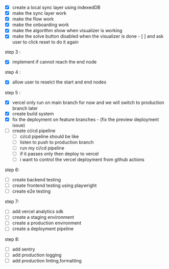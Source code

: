 - [x] create a local sync layer using indexedDB
- [x] make the sync layer work
- [x] make the flow work
- [x] make the onboarding work
- [x] make the algorithm show when visualizer is working
- [x] make the solve button disabled when the visualizer is done - [ ] and ask user to click reset to do it again

step 3 :

- [x] implement if cannot reach the end node

step 4 :

- [x] allow user to reselct the start and end nodes

step 5 :

- [x] vercel only run on main branch for now and we will switch to production branch later
- [x] create build system
- [x] fix the deployment on feature branches - (fix the preview deployment issue)
- [ ] create ci/cd pipeline
  - [ ] ci/cd pipeline should be like
  - [ ] listen to push to production branch
  - [ ] run my ci/cd pipeline
  - [ ] if it passes only then deploy to vercel
  - [ ] i want to control the vercel deployment from github actions

step 6:

- [ ] create backend testing
- [ ] create frontend testing using playwright
- [ ] create e2e testing

step 7:

- [ ] add vercel analytics sdk
- [ ] create a staging environment
- [ ] create a production environment
- [ ] create a deployment pipeline

step 8:

- [ ] add sentry
- [ ] add production logging
- [ ] add production linting,formatting
